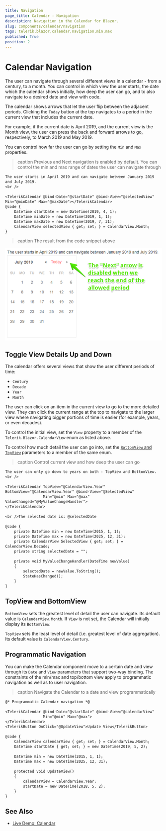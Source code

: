 ```yaml
---
title: Navigation
page_title: Calendar - Navigation
description: Navigation in the Calendar for Blazor.
slug: components/calendar/navigation
tags: telerik,blazor,calendar,navigation,min,max
published: True
position: 2
---
```


# Calendar Navigation

The user can navigate through several different views in a calendar - from a century, to a month. You can control in which view the user starts, the date which the calendar shows initially, how deep the user can go, and to also navigate to a desired date and view with code.

The calendar shows arrows that let the user flip between the adjacent periods. Clicking the `Today` button at the top navigates to a period in the current view that includes the current date.

For example, if the current date is April 2019, and the current view is the Month view, the user can press the back and forward arrows to go, respectively, to March 2019 and May 2019.

You can control how far the user can go by setting the `Min` and `Max` properties.

>caption Previous and Next navigation is enabled by default. You can control the min and max range of dates the user can navigate through

````CSHTML
The user starts in April 2019 and can navigate between January 2019 and July 2019.
<br />

<TelerikCalendar @bind-Date="@startDate" @bind-View="@selectedView" Min="@minDate" Max="@maxDate"></TelerikCalendar>
@code {
    DateTime startDate = new DateTime(2019, 4, 1);
    DateTime minDate = new DateTime(2019, 1, 1);
    DateTime maxDate = new DateTime(2019, 7, 31);
    CalendarView selectedView { get; set; } = CalendarView.Month;
}
````

>caption The result from the code snippet above

![Blazor Prev Next Navigation](images/prev-next-navigation.png)

## Toggle View Details Up and Down

The calendar offers several views that show the user different periods of time:

* `Century`
* `Decade`
* `Year`
* `Month`

The user can click on an item in the current view to go to the more detailed view. They can click the current range at the top to navigate to the larger view where navigating bigger portions of time is easier (for example, years, or even decades).

To control the initial view, set the `View` property to a member of the `Telerik.Blazor.CalendarView` enum as listed above.

To control how much detail the user can go into, set the [`BottomView` and `TopView`](#topview-and-bottomview) parameters to a member of the same enum. 

>caption Control current view and how deep the user can go

````CSHTML
The user can only go down to years on both - TopView and BottomView.
<br />

<TelerikCalendar TopView="@CalendarView.Year" BottomView="@CalendarView.Year" @bind-View="@SelectedView"
                 Min="@min" Max="@max" ValueChanged="@MyValueChangeHandler">
</TelerikCalendar>

<br />The selected date is: @selectedDate

@code {
    private DateTime min = new DateTime(2015, 1, 1);
    private DateTime max = new DateTime(2025, 12, 31);
    private CalendarView SelectedView { get; set; } = CalendarView.Decade;
    private string selectedDate = "";

    private void MyValueChangeHandler(DateTime newValue)
    {
        selectedDate = newValue.ToString();
        StateHasChanged();
    }
}
````

## TopView and BottomView

`BottomView` sets the greatest level of detail the user can navigate. Its default value is `CalendarView.Month`. If `View` is not set, the Calendar will initially display its `BottomView`.

`TopView` sets the least level of detail (i.e. greatest level of date aggregation). Its default value is `CalendarView.Century`.

## Programmatic Navigation

You can make the Calendar component move to a certain date and view through its `Date` and `View` parameters that support two-way binding. The constraints of the min/max and top/bottom view apply to programmatic navigation as well as to user navigation.

>caption Navigate the Calendar to a date and view programmatically

````CSHTML
@* Programmatic Calendar navigation *@

<TelerikCalendar @bind-Date="@startDate" @bind-View="@calendarView"
                 Min="@min" Max="@max">
</TelerikCalendar>
<TelerikButton OnClick="@UpdateView">Update View</TelerikButton>

@code {
    CalendarView calendarView { get; set; } = CalendarView.Month;
    DateTime startDate { get; set; } = new DateTime(2019, 5, 2);

    DateTime min = new DateTime(2015, 1, 1);
    DateTime max = new DateTime(2025, 12, 31);

    protected void UpdateView()
    {
        calendarView = CalendarView.Year;
        startDate = new DateTime(2018, 5, 2);
    }
}
````

## See Also

  * [Live Demo: Calendar](https://demos.telerik.com/blazor-ui/calendar/index)
  
